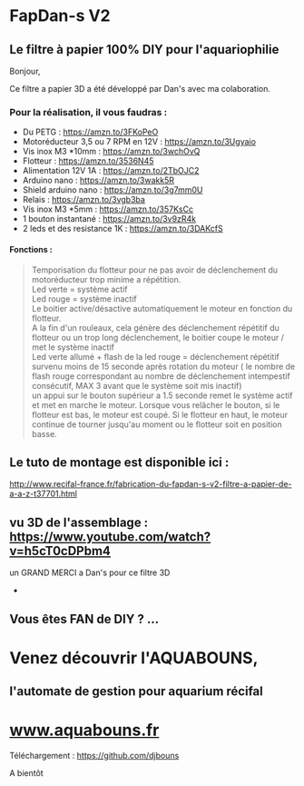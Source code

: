 # FapDan-s V2

## Le filtre à papier 100% DIY pour l'aquariophilie

Bonjour,

Ce filtre a papier 3D a été développé par Dan's avec ma colaboration.

### Pour la réalisation, il vous faudras :
- Du PETG : https://amzn.to/3FKoPeO
- Motoréducteur 3,5 ou 7 RPM en 12V : https://amzn.to/3Ugyaio
- Vis inox M3 *10mm : https://amzn.to/3wchOvQ
- Flotteur : https://amzn.to/3536N45
- Alimentation 12V 1A : https://amzn.to/2TbOJC2
- Arduino nano : https://amzn.to/3wakk5R
- Shield arduino nano : https://amzn.to/3g7mm0U
- Relais : https://amzn.to/3vgb3ba
- Vis inox M3 *5mm : https://amzn.to/357KsCc
- 1 bouton instantané : https://amzn.to/3v9zR4k
- 2 leds et des resistance 1K : https://amzn.to/3DAKcfS


#### Fonctions :
> Temporisation du flotteur pour ne pas avoir de déclenchement du motoréducteur trop minime a répétition.  
> Led verte = système actif  
> Led rouge = système inactif  
> Le boitier active/désactive automatiquement le moteur en fonction du flotteur.  
> A la fin d'un rouleaux, cela génère des déclenchement répétitif du flotteur ou un trop long déclenchement, le boitier coupe le moteur / met le système inactif  
> Led verte allumé + flash de la led rouge = déclenchement répétitif survenu moins de 15 seconde après rotation du moteur ( le nombre de flash rouge correspondant au nombre de déclenchement intempestif consécutif, MAX 3 avant que le système soit mis inactif)  
> un appui sur le bouton supérieur a 1.5 seconde remet le système actif et met en marche le moteur. Lorsque vous relâcher le bouton, si le flotteur est bas, le moteur est coupé. Si le flotteur en haut, le moteur continue de tourner jusqu'au moment ou le flotteur soit en position basse.  

## Le tuto de montage est disponible ici :
http://www.recifal-france.fr/fabrication-du-fapdan-s-v2-filtre-a-papier-de-a-a-z-t37701.html

vu 3D de l'assemblage : https://www.youtube.com/watch?v=h5cT0cDPbm4
-

un GRAND MERCI a Dan's pour ce filtre 3D

-

## Vous êtes FAN de DIY ? ... 
# Venez découvrir l'AQUABOUNS, 
## l'automate de gestion pour aquarium récifal
# www.aquabouns.fr

Téléchargement : https://github.com/djbouns

A bientôt
